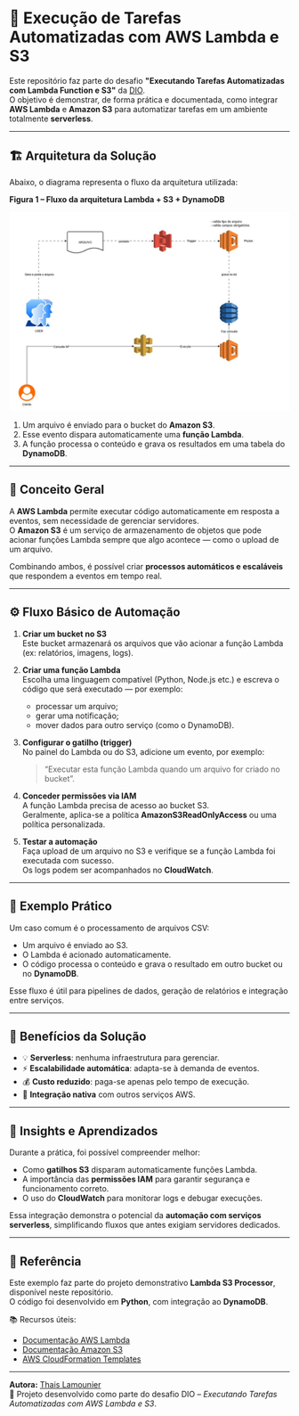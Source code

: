 # 🧩 Execução de Tarefas Automatizadas com AWS Lambda e S3

Este repositório faz parte do desafio **"Executando Tarefas Automatizadas com Lambda Function e S3"** da [DIO](https://www.dio.me/).  
O objetivo é demonstrar, de forma prática e documentada, como integrar **AWS Lambda** e **Amazon S3** para automatizar tarefas em um ambiente totalmente **serverless**.

---

## 🏗️ Arquitetura da Solução

Abaixo, o diagrama representa o fluxo da arquitetura utilizada:

**Figura 1 – Fluxo da arquitetura Lambda + S3 + DynamoDB**

![Arquitetura-EC2](images/Lambda-e-S3.jpg)

1. Um arquivo é enviado para o bucket do **Amazon S3**.  
2. Esse evento dispara automaticamente uma **função Lambda**.  
3. A função processa o conteúdo e grava os resultados em uma tabela do **DynamoDB**.

---

## 🧠 Conceito Geral

A **AWS Lambda** permite executar código automaticamente em resposta a eventos, sem necessidade de gerenciar servidores.  
O **Amazon S3** é um serviço de armazenamento de objetos que pode acionar funções Lambda sempre que algo acontece — como o upload de um arquivo.

Combinando ambos, é possível criar **processos automáticos e escaláveis** que respondem a eventos em tempo real.

---

## ⚙️ Fluxo Básico de Automação

1. **Criar um bucket no S3**  
   Este bucket armazenará os arquivos que vão acionar a função Lambda (ex: relatórios, imagens, logs).

2. **Criar uma função Lambda**  
   Escolha uma linguagem compatível (Python, Node.js etc.) e escreva o código que será executado — por exemplo:  
   - processar um arquivo;  
   - gerar uma notificação;  
   - mover dados para outro serviço (como o DynamoDB).

3. **Configurar o gatilho (trigger)**  
   No painel do Lambda ou do S3, adicione um evento, por exemplo:  
   > “Executar esta função Lambda quando um arquivo for criado no bucket”.

4. **Conceder permissões via IAM**  
   A função Lambda precisa de acesso ao bucket S3.  
   Geralmente, aplica-se a política **AmazonS3ReadOnlyAccess** ou uma política personalizada.

5. **Testar a automação**  
   Faça upload de um arquivo no S3 e verifique se a função Lambda foi executada com sucesso.  
   Os logs podem ser acompanhados no **CloudWatch**.

---

## 🧩 Exemplo Prático

Um caso comum é o processamento de arquivos CSV:  
- Um arquivo é enviado ao S3.  
- O Lambda é acionado automaticamente.  
- O código processa o conteúdo e grava o resultado em outro bucket ou no **DynamoDB**.  

Esse fluxo é útil para pipelines de dados, geração de relatórios e integração entre serviços.

---

## 🔁 Benefícios da Solução

- 💡 **Serverless**: nenhuma infraestrutura para gerenciar.  
- ⚡ **Escalabilidade automática**: adapta-se à demanda de eventos.  
- 💰 **Custo reduzido**: paga-se apenas pelo tempo de execução.  
- 🔗 **Integração nativa** com outros serviços AWS.  

---

## 🧾 Insights e Aprendizados

Durante a prática, foi possível compreender melhor:
- Como **gatilhos S3** disparam automaticamente funções Lambda.  
- A importância das **permissões IAM** para garantir segurança e funcionamento correto.  
- O uso do **CloudWatch** para monitorar logs e debugar execuções.  

Essa integração demonstra o potencial da **automação com serviços serverless**, simplificando fluxos que antes exigiam servidores dedicados.

---

## 📘 Referência

Este exemplo faz parte do projeto demonstrativo **Lambda S3 Processor**, disponível neste repositório.  
O código foi desenvolvido em **Python**, com integração ao **DynamoDB**.

📚 Recursos úteis:
- [Documentação AWS Lambda](https://docs.aws.amazon.com/lambda/)
- [Documentação Amazon S3](https://docs.aws.amazon.com/s3/)
- [AWS CloudFormation Templates](https://docs.aws.amazon.com/AWSCloudFormation/latest/UserGuide/aws-resource-s3-bucket.html)

---

**Autora:** [Thais Lamounier](https://github.com/thais-lamounier)  
📅 Projeto desenvolvido como parte do desafio DIO – *Executando Tarefas Automatizadas com AWS Lambda e S3*.
